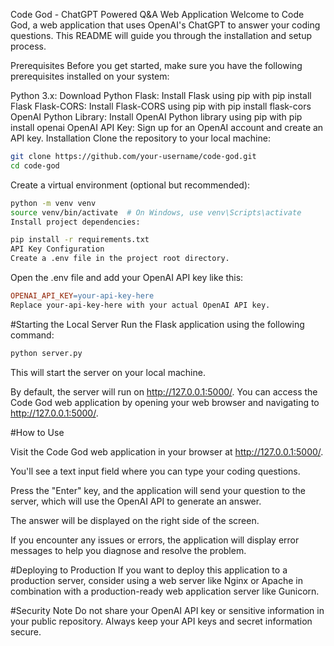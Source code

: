 Code God - ChatGPT Powered Q&A Web Application
Welcome to Code God, a web application that uses OpenAI's ChatGPT to answer your coding questions. This README will guide you through the installation and setup process.

Prerequisites
Before you get started, make sure you have the following prerequisites installed on your system:

Python 3.x: Download Python
Flask: Install Flask using pip with pip install Flask
Flask-CORS: Install Flask-CORS using pip with pip install flask-cors
OpenAI Python Library: Install OpenAI Python library using pip with pip install openai
OpenAI API Key: Sign up for an OpenAI account and create an API key.
Installation
Clone the repository to your local machine:

```bash
git clone https://github.com/your-username/code-god.git
cd code-god
```
Create a virtual environment (optional but recommended):

```bash
python -m venv venv
source venv/bin/activate  # On Windows, use venv\Scripts\activate
Install project dependencies:
```

```bash
pip install -r requirements.txt
API Key Configuration
Create a .env file in the project root directory.
```

Open the .env file and add your OpenAI API key like this:

```makefile
OPENAI_API_KEY=your-api-key-here
Replace your-api-key-here with your actual OpenAI API key.
```

#Starting the Local Server
Run the Flask application using the following command:

```bash
python server.py
```
This will start the server on your local machine.

By default, the server will run on http://127.0.0.1:5000/. You can access the Code God web application by opening your web browser and navigating to http://127.0.0.1:5000/.

#How to Use

Visit the Code God web application in your browser at http://127.0.0.1:5000/.

You'll see a text input field where you can type your coding questions.

Press the "Enter" key, and the application will send your question to the server, which will use the OpenAI API to generate an answer.

The answer will be displayed on the right side of the screen.

If you encounter any issues or errors, the application will display error messages to help you diagnose and resolve the problem.

#Deploying to Production
If you want to deploy this application to a production server, consider using a web server like Nginx or Apache in combination with a production-ready web application server like Gunicorn.

#Security Note
Do not share your OpenAI API key or sensitive information in your public repository. Always keep your API keys and secret information secure.
